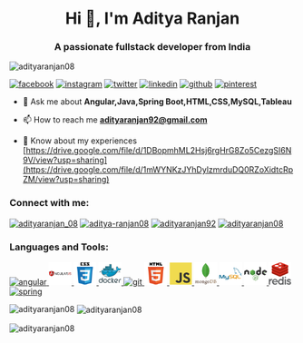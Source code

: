 <h1 align="center">Hi 👋, I'm Aditya Ranjan</h1>
<h3 align="center">A passionate fullstack developer from India</h3>

<p align="left"> <img src="https://komarev.com/ghpvc/?username=adityaranjan08&label=Profile%20views&color=0e75b6&style=flat" alt="adityaranjan08" /> </p>

[![facebook](https://github.com/shikhar1020jais1/Git-Social/blob/master/Icons/Facebook1.png (Facebook))][1]
[![instagram](https://github.com/shikhar1020jais1/Git-Social/blob/master/Icons/Instagram1.png (Instagram))][2]
[![twitter](https://github.com/shikhar1020jais1/Git-Social/blob/master/Icons/Twitter1.png (Twitter))][3]
[![linkedin](https://github.com/shikhar1020jais1/Git-Social/blob/master/Icons/LinkedIn1.png (LinkedIn))][4]
[![github](https://github.com/shikhar1020jais1/Git-Social/blob/master/Icons/Github1.png (Github))][5]
[![pinterest](https://github.com/shikhar1020jais1/Git-Social/blob/master/Icons/pinterest1.png (Pinterest))][6]

[1]: https://www.facebook.com/adityaa8/
[2]: https://www.instagram.com/adityasinhaf
[3]: https://www.twitter.com/adityaranjan_08
[4]: https://www.linkedin.com/in/aditya-ranjan08/
[5]: https://www.github.com/adityaranjan08
[6]: https://in.pinterest.com/adityaranjan92


- 💬 Ask me about **Angular,Java,Spring Boot,HTML,CSS,MySQL,Tableau**

- 📫 How to reach me **adityaranjan92@gmail.com**

- 📄 Know about my experiences [https://drive.google.com/file/d/1DBopmhML2Hsj6rgHrG8Zo5CezgSI6N9V/view?usp=sharing](https://drive.google.com/file/d/1mWYNKzJYhDylzmrduDQ0RZoXidtcRpZM/view?usp=sharing)

<h3 align="left">Connect with me:</h3>
<p align="left">
<a href="https://twitter.com/adityaranjan_08" target="blank"><img align="center" src="https://raw.githubusercontent.com/rahuldkjain/github-profile-readme-generator/master/src/images/icons/Social/twitter.svg" alt="adityaranjan_08" height="30" width="40" /></a>
<a href="https://linkedin.com/in/aditya-ranjan08" target="blank"><img align="center" src="https://raw.githubusercontent.com/rahuldkjain/github-profile-readme-generator/master/src/images/icons/Social/linked-in-alt.svg" alt="aditya-ranjan08" height="30" width="40" /></a>
<a href="https://www.hackerrank.com/adityaranjan92" target="blank"><img align="center" src="https://raw.githubusercontent.com/rahuldkjain/github-profile-readme-generator/master/src/images/icons/Social/hackerrank.svg" alt="adityaranjan92" height="30" width="40" /></a>
<a href="https://www.leetcode.com/adityaranjan08" target="blank"><img align="center" src="https://raw.githubusercontent.com/rahuldkjain/github-profile-readme-generator/master/src/images/icons/Social/leet-code.svg" alt="adityaranjan08" height="30" width="40" /></a>
</p>

<h3 align="left">Languages and Tools:</h3>
<p align="left"> <a href="https://angular.io" target="_blank" rel="noreferrer"> <img src="https://angular.io/assets/images/logos/angular/angular.svg" alt="angular" width="40" height="40"/> </a> <a href="https://angular.io" target="_blank" rel="noreferrer"> <img src="https://raw.githubusercontent.com/devicons/devicon/master/icons/angularjs/angularjs-original-wordmark.svg" alt="angularjs" width="40" height="40"/> </a> <a href="https://www.w3schools.com/css/" target="_blank" rel="noreferrer"> <img src="https://raw.githubusercontent.com/devicons/devicon/master/icons/css3/css3-original-wordmark.svg" alt="css3" width="40" height="40"/> </a> <a href="https://www.docker.com/" target="_blank" rel="noreferrer"> <img src="https://raw.githubusercontent.com/devicons/devicon/master/icons/docker/docker-original-wordmark.svg" alt="docker" width="40" height="40"/> </a> <a href="https://git-scm.com/" target="_blank" rel="noreferrer"> <img src="https://www.vectorlogo.zone/logos/git-scm/git-scm-icon.svg" alt="git" width="40" height="40"/> </a> <a href="https://www.w3.org/html/" target="_blank" rel="noreferrer"> <img src="https://raw.githubusercontent.com/devicons/devicon/master/icons/html5/html5-original-wordmark.svg" alt="html5" width="40" height="40"/> </a> <a href="https://developer.mozilla.org/en-US/docs/Web/JavaScript" target="_blank" rel="noreferrer"> <img src="https://raw.githubusercontent.com/devicons/devicon/master/icons/javascript/javascript-original.svg" alt="javascript" width="40" height="40"/> </a> <a href="https://www.mongodb.com/" target="_blank" rel="noreferrer"> <img src="https://raw.githubusercontent.com/devicons/devicon/master/icons/mongodb/mongodb-original-wordmark.svg" alt="mongodb" width="40" height="40"/> </a> <a href="https://www.mysql.com/" target="_blank" rel="noreferrer"> <img src="https://raw.githubusercontent.com/devicons/devicon/master/icons/mysql/mysql-original-wordmark.svg" alt="mysql" width="40" height="40"/> </a> <a href="https://nodejs.org" target="_blank" rel="noreferrer"> <img src="https://raw.githubusercontent.com/devicons/devicon/master/icons/nodejs/nodejs-original-wordmark.svg" alt="nodejs" width="40" height="40"/> </a> <a href="https://redis.io" target="_blank" rel="noreferrer"> <img src="https://raw.githubusercontent.com/devicons/devicon/master/icons/redis/redis-original-wordmark.svg" alt="redis" width="40" height="40"/> </a> <a href="https://spring.io/" target="_blank" rel="noreferrer"> <img src="https://www.vectorlogo.zone/logos/springio/springio-icon.svg" alt="spring" width="40" height="40"/> 




</a> </p>

<p><img align="left" src="https://github-readme-stats.vercel.app/api/top-langs?username=adityaranjan08&show_icons=true&locale=en&layout=compact" alt="adityaranjan08" /></p>

<p>&nbsp;<img align="center" src="https://github-readme-stats.vercel.app/api?username=adityaranjan08&show_icons=true&locale=en" alt="adityaranjan08" /></p>

<p><img align="center" src="https://github-readme-streak-stats.herokuapp.com/?user=adityaranjan08&" alt="adityaranjan08" /></p>
